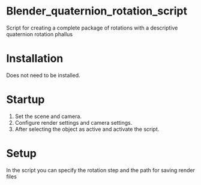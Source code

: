 # Blender_quaternion_rotation_script
Script for creating a complete package of rotations with a descriptive quaternion rotation phallus

# Installation
Does not need to be installed.

# Startup
1) Set the scene and camera. 
2) Configure render settings and camera settings.
3) After selecting the object as active and activate the script.

# Setup
In the script you can specify the rotation step and the path for saving render files
